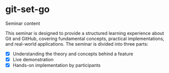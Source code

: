# git-set-go
Seminar content

This seminar is designed to provide a structured learning experience about Git and GitHub, covering fundamental concepts, practical implementations, and real-world applications. The seminar is divided into three parts:
- [x] Understanding the theory and concepts behind a feature
- [x] Live demonstration
- [x] Hands-on implementation by participants